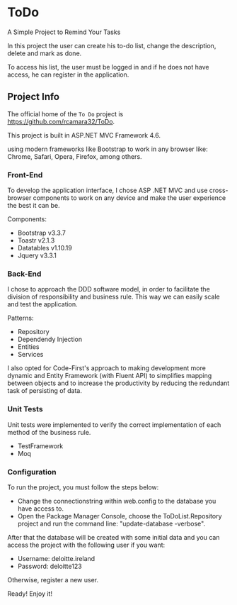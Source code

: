 # ToDo
A Simple Project to Remind Your Tasks

In this project the user can create his to-do list, 
change the description, delete and mark as done.

To access his list, the user must be logged in and 
if he does not have access, he can register in the application.


## Project Info

The official home of the `To Do` project is
https://github.com/rcamara32/ToDo.


This project is built in ASP.NET MVC Framework 4.6.

using modern frameworks like Bootstrap to work in any browser like: 
Chrome, Safari, Opera, Firefox, among others.

### Front-End

To develop the application interface, I chose ASP .NET MVC and use 
cross-browser components to work on any device and make the 
user experience the best it can be.

Components:

* Bootstrap v3.3.7
* Toastr v2.1.3
* Datatables v1.10.19
* Jquery v3.3.1

### Back-End

I chose to approach the DDD software model, in order to facilitate 
the division of responsibility and business rule. 
This way we can easily scale and test the application.

Patterns:

* Repository
* Dependendy Injection
* Entities
* Services


I also opted for Code-First's approach to making development more dynamic 
and Entity Framework (with Fluent API) to simplifies mapping between objects and to increase 
the productivity by reducing the redundant task of persisting of data.

### Unit Tests

Unit tests were implemented to verify the correct implementation 
of each method of the business rule.

* TestFramework
* Moq


### Configuration

To run the project, you must follow the steps below:

- Change the connectionstring within web.config to the database you have access to.
- Open the Package Manager Console, choose the ToDoList.Repository project and run the command line: "update-database -verbose".


After that the database will be created with some initial data 
and you can access the project with the following user if you want:

* Username: deloitte.ireland
* Password: deloitte123

Otherwise, register a new user.

Ready! Enjoy it!